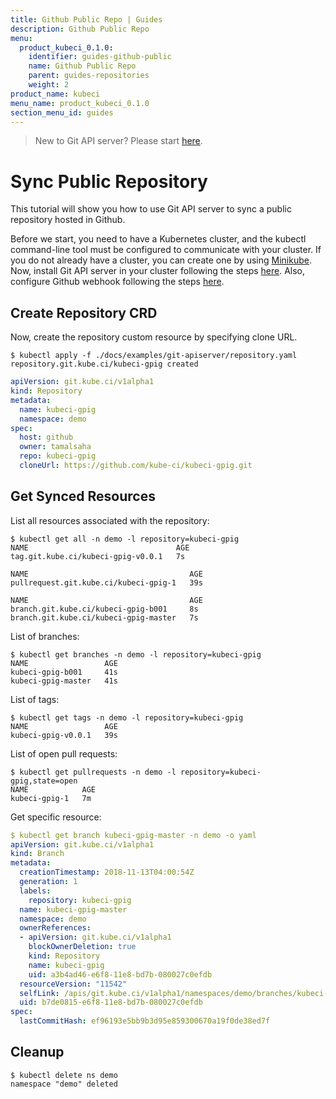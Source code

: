 ```yaml
---
title: Github Public Repo | Guides
description: Github Public Repo
menu:
  product_kubeci_0.1.0:
    identifier: guides-github-public
    name: Github Public Repo
    parent: guides-repositories
    weight: 2
product_name: kubeci
menu_name: product_kubeci_0.1.0
section_menu_id: guides
---
```


> New to Git API server? Please start [here](/docs/concepts/README.md).

# Sync Public Repository

This tutorial will show you how to use Git API server to sync a public repository hosted in Github.

Before we start, you need to have a Kubernetes cluster, and the kubectl command-line tool must be configured to communicate with your cluster. If you do not already have a cluster, you can create one by using [Minikube](https://github.com/kubernetes/minikube). Now, install Git API server in your cluster following the steps [here](/docs/setup/install.md). Also, configure Github webhook following the steps [here](/docs/guides/webhook.md).

## Create Repository CRD

Now, create the repository custom resource by specifying clone URL.

```console
$ kubectl apply -f ./docs/examples/git-apiserver/repository.yaml
repository.git.kube.ci/kubeci-gpig created
```

```yaml
apiVersion: git.kube.ci/v1alpha1
kind: Repository
metadata:
  name: kubeci-gpig
  namespace: demo
spec:
  host: github
  owner: tamalsaha
  repo: kubeci-gpig
  cloneUrl: https://github.com/kube-ci/kubeci-gpig.git
```

## Get Synced Resources

List all resources associated with the repository:

```console
$ kubectl get all -n demo -l repository=kubeci-gpig
NAME                                 AGE
tag.git.kube.ci/kubeci-gpig-v0.0.1   7s

NAME                                    AGE
pullrequest.git.kube.ci/kubeci-gpig-1   39s

NAME                                    AGE
branch.git.kube.ci/kubeci-gpig-b001     8s
branch.git.kube.ci/kubeci-gpig-master   7s
```

List of branches:

```console
$ kubectl get branches -n demo -l repository=kubeci-gpig
NAME                 AGE
kubeci-gpig-b001     41s
kubeci-gpig-master   41s
```

List of tags:

```console
$ kubectl get tags -n demo -l repository=kubeci-gpig
NAME                 AGE
kubeci-gpig-v0.0.1   39s
```

List of open pull requests:

```console
$ kubectl get pullrequests -n demo -l repository=kubeci-gpig,state=open
NAME            AGE
kubeci-gpig-1   7m
```

Get specific resource:

```yaml
$ kubectl get branch kubeci-gpig-master -n demo -o yaml
apiVersion: git.kube.ci/v1alpha1
kind: Branch
metadata:
  creationTimestamp: 2018-11-13T04:00:54Z
  generation: 1
  labels:
    repository: kubeci-gpig
  name: kubeci-gpig-master
  namespace: demo
  ownerReferences:
  - apiVersion: git.kube.ci/v1alpha1
    blockOwnerDeletion: true
    kind: Repository
    name: kubeci-gpig
    uid: a3b4ad46-e6f8-11e8-bd7b-080027c0efdb
  resourceVersion: "11542"
  selfLink: /apis/git.kube.ci/v1alpha1/namespaces/demo/branches/kubeci-gpig-master
  uid: b7de0815-e6f8-11e8-bd7b-080027c0efdb
spec:
  lastCommitHash: ef96193e5bb9b3d95e859300670a19f0de38ed7f
```

## Cleanup

```console
$ kubectl delete ns demo
namespace "demo" deleted
```
